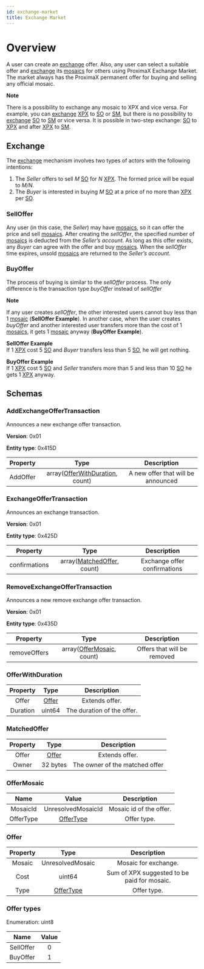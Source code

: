 ```yaml
---
id: exchange-market
title: Exchange Market
---
```


# Overview
A user can create an [exchange](exchange-market.md#exchange) offer. Also, any user can select a suitable offer and [exchange](exchange-market.md#exchange) its [mosaics](mosaic.md) for others using ProximaX Exchange Market. The market always has the ProximaX permanent offer for buying and selling any official mosaic.

<div class="info">

**Note**

There is a possibility to exchange any mosaic to XPX and vice versa. For example, you can [exchange](exchange-market.md#exchange) [XPX](https://storagedocs.xpxsirius.io/docs/getting_started/economy/#xpx) to [SO](https://storagedocs.xpxsirius.io/docs/getting_started/economy/#storage-units-so) or [SM](https://storagedocs.xpxsirius.io/docs/getting_started/economy/#streaming-units-sm), but there is no possibility to [exchange](exchange-market.md#exchange) [SO](https://storagedocs.xpxsirius.io/docs/getting_started/economy/#storage-units-so) to [SM](https://storagedocs.xpxsirius.io/docs/getting_started/economy/#streaming-units-sm) or vice versa. It is possible in two-step exchange: [SO](https://storagedocs.xpxsirius.io/docs/getting_started/economy/#storage-units-so) to [XPX](https://storagedocs.xpxsirius.io/docs/getting_started/economy/#xpx) and after [XPX](https://storagedocs.xpxsirius.io/docs/getting_started/economy/#xpx) to [SM](https://storagedocs.xpxsirius.io/docs/getting_started/economy/#streaming-units-sm).

</div>

## Exchange

The [exchange](exchange-market.md#exchange) mechanism involves two types of actors with the following intentions:
1. The *Seller* offers to sell *M* [SO](https://storagedocs.xpxsirius.io/docs/getting_started/economy/#storage-units-so) for *N* [XPX](https://storagedocs.xpxsirius.io/docs/getting_started/economy/#xpx). The formed price will be equal to *M/N*.
2. The *Buyer* is interested in buying *M* [SO](https://storagedocs.xpxsirius.io/docs/getting_started/economy/#storage-units-so) at a price of no more than [XPX](https://storagedocs.xpxsirius.io/docs/getting_started/economy/#xpx) per [SO](https://storagedocs.xpxsirius.io/docs/getting_started/economy/#storage-units-so).

### SellOffer
Any user (in this case, the *Seller*) may have [mosaics](mosaic.md), so it can offer the price and sell [mosaics](mosaic.md). After creating the *sellOffer*, the specified number of [mosaics](mosaic.md) is deducted from the *Seller’s account*. As long as this offer exists, any *Buyer* can agree with the offer and buy [mosaics](mosaic.md). When the *sellOffer* time expires, unsold [mosaics](mosaic.md) are returned to the *Seller’s account*.

### BuyOffer
The process of buying is similar to the *sellOffer* process. The only difference is the transaction type *buyOffer* instead of *sellOffer*

<div class="info">

**Note**

If any user creates *sellOffer*, the other interested users cannot buy less than 1 [mosaic](mosaic.md) (**SellOffer Example**). In another case, when the user creates *buyOffer* and another interested user transfers more than the cost of 1 [mosaics](mosaic.md), it gets 1 [mosaic](mosaic.md) anyway (**BuyOffer Example**).

**SellOffer Example** \
If 1 [XPX](https://storagedocs.xpxsirius.io/docs/getting_started/economy/#xpx) cost 5 [SO](https://storagedocs.xpxsirius.io/docs/getting_started/economy/#storage-units-so) and *Buyer* transfers less than 5 [SO](https://storagedocs.xpxsirius.io/docs/getting_started/economy/#storage-units-so), he will get nothing.

**BuyOffer Example** \
If 1 [XPX](https://storagedocs.xpxsirius.io/docs/getting_started/economy/#xpx) cost 5 [SO](https://storagedocs.xpxsirius.io/docs/getting_started/economy/#storage-units-so) and *Seller* transfers more than 5 and less than 10 [SO](https://storagedocs.xpxsirius.io/docs/getting_started/economy/#storage-units-so) he gets 1 [XPX](https://storagedocs.xpxsirius.io/docs/getting_started/economy/#xpx) anyway.

</div>

## Schemas

### AddExchangeOfferTransaction
Announces a new exchange offer transaction.

**Version**: 0x01

**Entity type**: 0x415D

| **Property** |                       **Type**                        |          **Description**           |
| :----------: | :---------------------------------------------------: | :--------------------------------: |
|   AddOffer   | array([OfferWithDuration](#offerwithduration), count) | A new offer that will be announced |

### ExchangeOfferTransaction
Announces an exchange transaction.

**Version**: 0x01

**Entity type**: 0x425D

| **Property**  |                  **Type**                   |       **Description**        |
| :-----------: | :-----------------------------------------: | :--------------------------: |
| confirmations | array([MatchedOffer](#matchedoffer), count) | Exchange offer confirmations |

### RemoveExchangeOfferTransaction
Announces a new remove exchange offer transaction.

**Version**: 0x01

**Entity type**: 0x435D

| **Property** |                 **Type**                  |       **Description**       |
| :----------: | :---------------------------------------: | :-------------------------: |
| removeOffers | array([OfferMosaic](#offermosaic), count) | Offers that will be removed |


### OfferWithDuration
| **Property** |    **Type**     |      **Description**       |
| :----------: | :-------------: | :------------------------: |
|    Offer     | [Offer](#offer) |       Extends offer.       |
|   Duration   |     uint64      | The duration of the offer. |


### MatchedOffer
| **Property** |    **Type**     |        **Description**         |
| :----------: | :-------------: | :----------------------------: |
|    Offer     | [Offer](#offer) |         Extends offer.         |
|    Owner     |    32 bytes     | The owner of the matched offer |

### OfferMosaic
| **Name**  |         **Value**         |     **Description**     |
| :-------: | :-----------------------: | :---------------------: |
| MosaicId  |    UnresolvedMosaicId     | Mosaic id of the offer. |
| OfferType | [OfferType](#offer-types) |       Offer type.       |

### Offer
| **Property** |         **Type**          |               **Description**               |
| :----------: | :-----------------------: | :-----------------------------------------: |
|    Mosaic    |     UnresolvedMosaic      |            Mosaic for exchange.             |
|     Cost     |          uint64           | Sum of XPX suggested to be paid for mosaic. |
|     Type     | [OfferType](#offer-types) |                 Offer type.                 |

### Offer types
Enumeration: uint8

| **Name**  | **Value** |
| :-------: | :-------: |
| SellOffer |     0     |
| BuyOffer  |     1     |
